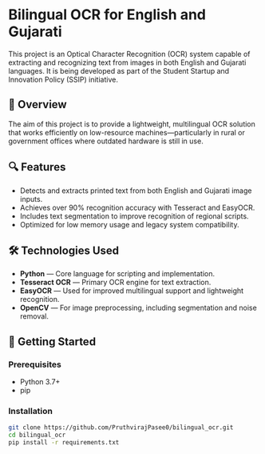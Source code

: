 # Bilingual OCR for English and Gujarati

This project is an Optical Character Recognition (OCR) system capable of extracting and recognizing text from images in both English and Gujarati languages. It is being developed as part of the Student Startup and Innovation Policy (SSIP) initiative.

## 📌 Overview

The aim of this project is to provide a lightweight, multilingual OCR solution that works efficiently on low-resource machines—particularly in rural or government offices where outdated hardware is still in use.

## 🔍 Features

- Detects and extracts printed text from both English and Gujarati image inputs.
- Achieves over 90% recognition accuracy with Tesseract and EasyOCR.
- Includes text segmentation to improve recognition of regional scripts.
- Optimized for low memory usage and legacy system compatibility.

## 🛠️ Technologies Used

- **Python** — Core language for scripting and implementation.
- **Tesseract OCR** — Primary OCR engine for text extraction.
- **EasyOCR** — Used for improved multilingual support and lightweight recognition.
- **OpenCV** — For image preprocessing, including segmentation and noise removal.

## 🚀 Getting Started

### Prerequisites

- Python 3.7+
- pip

### Installation

```bash
git clone https://github.com/PruthvirajPasee0/bilingual_ocr.git
cd bilingual_ocr
pip install -r requirements.txt
